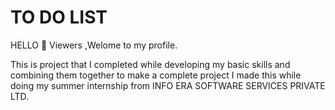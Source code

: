 # TO DO LIST
HELLO 👋 Viewers ,Welome to my profile.

This is project that I completed while developing my basic skills and combining them together to make a complete project
I made this while doing my summer internship from INFO ERA SOFTWARE SERVICES PRIVATE LTD.
